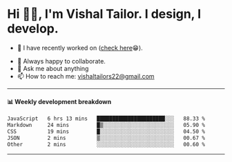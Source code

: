 # Hi 👋🏻, I'm Vishal Tailor. I design, I develop.

- 🔭 I have recently worked on ([check here](https://vishaltailor.com)😁).
<!-- - 🎦 Currently watching: JavaScript: The Hard Parts By Will Sentance. -->
- 👯 Always happy to collaborate.
- 💬 Ask me about anything
- 📫 How to reach me: <a href="mailto:vishaltailors22@gmail.com">vishaltailors22@gmail.com</a>

<hr /> 
<h4>📊 Weekly development breakdown</h4>
<!--START_SECTION:waka-->

```txt
JavaScript   6 hrs 13 mins   ██████████████████████░░░   88.33 %
Markdown     24 mins         █▒░░░░░░░░░░░░░░░░░░░░░░░   05.90 %
CSS          19 mins         █░░░░░░░░░░░░░░░░░░░░░░░░   04.50 %
JSON         2 mins          ▒░░░░░░░░░░░░░░░░░░░░░░░░   00.67 %
Other        2 mins          ░░░░░░░░░░░░░░░░░░░░░░░░░   00.60 %
```

<!--END_SECTION:waka-->
<hr /> 

<!-- ![](./profile-3d-contrib/profile-green-animate.svg) -->
